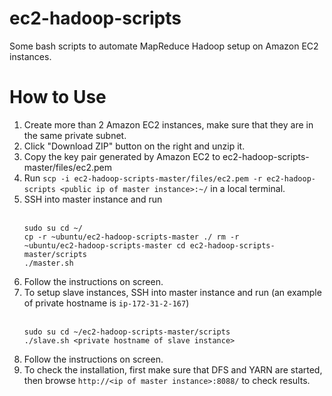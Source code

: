 # ec2-hadoop-scripts
Some bash scripts to automate MapReduce Hadoop setup on Amazon EC2 instances.

# How to Use
1. Create more than 2 Amazon EC2 instances, make sure that they are in the same private subnet.
2. Click "Download ZIP" button on the right and unzip it.
3. Copy the key pair generated by Amazon EC2 to ec2-hadoop-scripts-master/files/ec2.pem
3. Run `scp -i ec2-hadoop-scripts-master/files/ec2.pem -r ec2-hadoop-scripts <public ip of master instance>:~/` in a local terminal.
4. SSH into master instance and run
<br/><br/><pre><code>sudo su
cd ~/
cp -r ~ubuntu/ec2-hadoop-scripts-master ./
rm -r ~ubuntu/ec2-hadoop-scripts-master
cd ec2-hadoop-scripts-master/scripts
./master.sh</code></pre>
5. Follow the instructions on screen.
6. To setup slave instances, SSH into master instance and run (an example of private hostname is `ip-172-31-2-167`)
<br/><br/><pre><code>sudo su
cd ~/ec2-hadoop-scripts-master/scripts
./slave.sh &lt;private hostname of slave instance&gt;</code></pre>
7. Follow the instructions on screen.
8. To check the installation, first make sure that DFS and YARN are started, then browse `http://<ip of master instance>:8088/` to check results.
